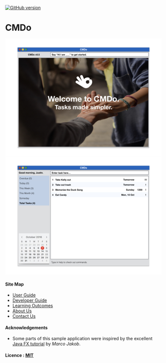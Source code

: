<!-- [![Build Status](https://travis-ci.org/se-edu/addressbook-level4.svg?branch=master)](https://travis-ci.org/se-edu/addressbook-level4)
[![Coverage Status](https://coveralls.io/repos/github/se-edu/addressbook-level4/badge.svg?branch=master)](https://coveralls.io/github/se-edu/addressbook-level4?branch=master) -->
[![GitHub version](https://badge.fury.io/gh/CS2103AUG2016-F11-C2%2Fmain.svg)](https://badge.fury.io/gh/CS2103AUG2016-F11-C2%2Fmain)

# CMDo

<img src="docs/images/Ui.jpeg" width="600"><br>
<img src="docs/images/Main.jpeg" width="600"><br>

  
#### Site Map
* [User Guide](docs/UserGuide.md) 
* [Developer Guide](docs/DeveloperGuide.md) 
* [Learning Outcomes](docs/LearningOutcomes.md) 
* [About Us](docs/AboutUs.md)
* [Contact Us](docs/ContactUs.md)


#### Acknowledgements

* Some parts of this sample application were inspired by the excellent 
  [Java FX tutorial](http://code.makery.ch/library/javafx-8-tutorial/) by *Marco Jakob*. 


#### Licence : [MIT](LICENSE)
